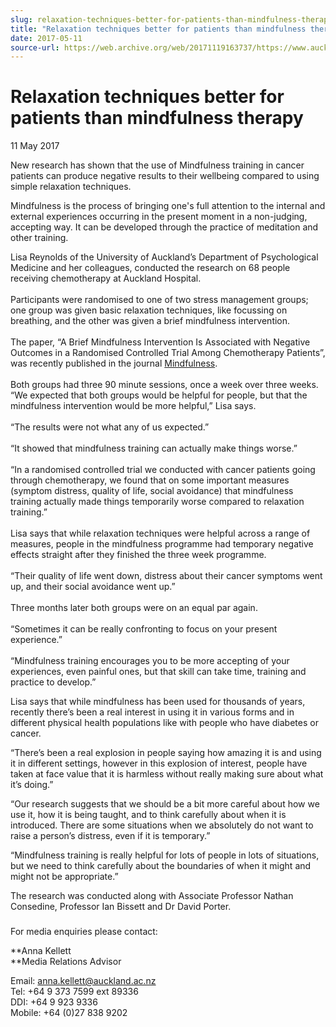 ```yaml
---
slug: relaxation-techniques-better-for-patients-than-mindfulness-therapy
title: "Relaxation techniques better for patients than mindfulness therapy"
date: 2017-05-11
source-url: https://web.archive.org/web/20171119163737/https://www.auckland.ac.nz/en/about/news-events-and-notices/news/news-2017/05/relaxation-techniques-better-for-patients-than-mindfulness-thera.html
---
```

Relaxation techniques better for patients than mindfulness therapy
==================================================================

11 May 2017

New research has shown that the use of Mindfulness training in cancer patients can produce negative results to their wellbeing compared to using simple relaxation techniques.

Mindfulness is the process of bringing one's full attention to the internal and external experiences occurring in the present moment in a non-judging, accepting way. It can be developed through the practice of meditation and other training.

Lisa Reynolds of the University of Auckland’s Department of Psychological Medicine and her colleagues, conducted the research on 68 people receiving chemotherapy at Auckland Hospital.  
   
Participants were randomised to one of two stress management groups; one group was given basic relaxation techniques, like focussing on breathing, and the other was given a brief mindfulness intervention.  
   
The paper, “A Brief Mindfulness Intervention Is Associated with Negative Outcomes in a Randomised Controlled Trial Among Chemotherapy Patients”, was recently published in the journal [Mindfulness](http://link.springer.com/article/10.1007/s12671-017-0705-2).  
   
Both groups had three 90 minute sessions, once a week over three weeks.  
“We expected that both groups would be helpful for people, but that the mindfulness intervention would be more helpful,” Lisa says.  
   
“The results were not what any of us expected.”  
   
“It showed that mindfulness training can actually make things worse.”  
   
“In a randomised controlled trial we conducted with cancer patients going through chemotherapy, we found that on some important measures (symptom distress, quality of life, social avoidance) that mindfulness training actually made things temporarily worse compared to relaxation training.”  
   
Lisa says that while relaxation techniques were helpful across a range of measures, people in the mindfulness programme had temporary negative effects straight after they finished the three week programme.   
   
“Their quality of life went down, distress about their cancer symptoms went up, and their social avoidance went up.”  
   
Three months later both groups were on an equal par again.  
   
“Sometimes it can be really confronting to focus on your present experience.”  
   
“Mindfulness training encourages you to be more accepting of your experiences, even painful ones, but that skill can take time, training and practice to develop.”

Lisa says that while mindfulness has been used for thousands of years, recently there’s been a real interest in using it in various forms and in different physical health populations like with people who have diabetes or cancer.

“There’s been a real explosion in people saying how amazing it is and using it in different settings, however in this explosion of interest, people have taken at face value that it is harmless without really making sure about what it’s doing.”

“Our research suggests that we should be a bit more careful about how we use it, how it is being taught, and to think carefully about when it is introduced. There are some situations when we absolutely do not want to raise a person’s distress, even if it is temporary.”

“Mindfulness training is really helpful for lots of people in lots of situations, but we need to think carefully about the boundaries of when it might and might not be appropriate.”

The research was conducted along with Associate Professor Nathan Consedine, Professor Ian Bissett and Dr David Porter.

###   
For media enquiries please contact:

**Anna Kellett  
**Media Relations Advisor  
  
Email: [anna.kellett@auckland.ac.nz](mailto:anna.kellett@auckland.ac.nz)  
Tel: +64 9 373 7599 ext 89336  
DDI: +64 9 923 9336  
Mobile: +64 (0)27 838 9202